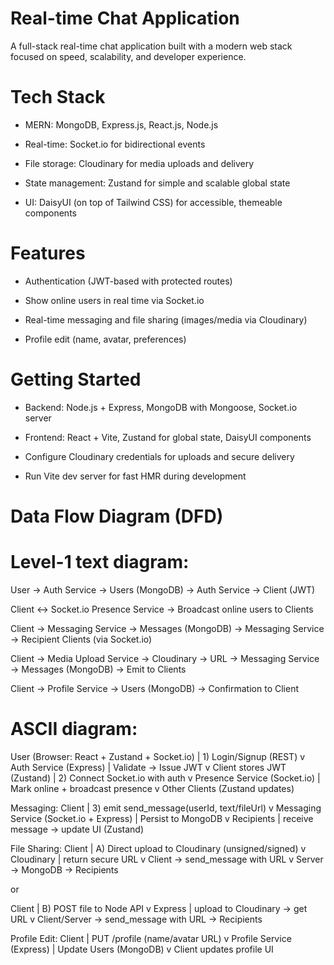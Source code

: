 # Real-time Chat Application
A full-stack real-time chat application built with a modern web stack focused on speed, scalability, and developer experience.

# Tech Stack
- MERN: MongoDB, Express.js, React.js, Node.js

- Real-time: Socket.io for bidirectional events

- File storage: Cloudinary for media uploads and delivery

- State management: Zustand for simple and scalable global state

- UI: DaisyUI (on top of Tailwind CSS) for accessible, themeable components

# Features
- Authentication (JWT-based with protected routes)

- Show online users in real time via Socket.io

- Real-time messaging and file sharing (images/media via Cloudinary)

- Profile edit (name, avatar, preferences)

# Getting Started
- Backend: Node.js + Express, MongoDB with Mongoose, Socket.io server

- Frontend: React + Vite, Zustand for global state, DaisyUI components

- Configure Cloudinary credentials for uploads and secure delivery

- Run Vite dev server for fast HMR during development
  
# Data Flow Diagram (DFD)

# Level-1 text diagram:

User → Auth Service → Users (MongoDB) → Auth Service → Client (JWT)

Client ↔ Socket.io Presence Service → Broadcast online users to Clients

Client → Messaging Service → Messages (MongoDB) → Messaging Service → Recipient Clients (via Socket.io)

Client → Media Upload Service → Cloudinary → URL → Messaging Service → Messages (MongoDB) → Emit to Clients

Client → Profile Service → Users (MongoDB) → Confirmation to Client

# ASCII diagram:

User (Browser: React + Zustand + Socket.io)
  | 1) Login/Signup (REST)
  v
Auth Service (Express)
  | Validate -> Issue JWT
  v
Client stores JWT (Zustand)
  | 2) Connect Socket.io with auth
  v
Presence Service (Socket.io)
  | Mark online + broadcast presence
  v
Other Clients (Zustand updates)

Messaging:
Client
  | 3) emit send_message(userId, text/fileUrl)
  v
Messaging Service (Socket.io + Express)
  | Persist to MongoDB
  v
Recipients
  | receive message -> update UI (Zustand)

File Sharing:
Client
  | A) Direct upload to Cloudinary (unsigned/signed)
  v
Cloudinary
  | return secure URL
  v
Client -> send_message with URL
  v
Server -> MongoDB -> Recipients

or

Client
  | B) POST file to Node API
  v
Express
  | upload to Cloudinary -> get URL
  v
Client/Server -> send_message with URL -> Recipients

Profile Edit:
Client
  | PUT /profile (name/avatar URL)
  v
Profile Service (Express)
  | Update Users (MongoDB)
  v
Client updates profile UI
